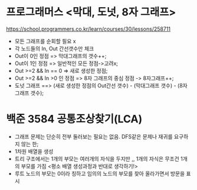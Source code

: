 # 프로그래머스 <막대, 도넛, 8자 그래프>
https://school.programmers.co.kr/learn/courses/30/lessons/258711
 - 모든 그래프를 순회할 필요 x
 - 각 노드들의 In, Out 간선갯수만 체크
 - Out이 0인 정점 => 막대그래프의 갯수++;
 - Out이 1인 정점 => 일반적인 모든 정점->고려x;
 - Out >=2 && In == 0 => 새로 생성한 정점;
 - Out >=2 && In >0 인 정점 => 8자 그래프의 중심 정점 -> 8자그래프++;
 - 도넛 그래프 ==> (새로 생성한 정점의 Out간선 갯수) - (막대그래프 갯수) - (8자그래프 갯수);


# 백준 3584 공통조상찾기(LCA)
- 그래프 문제는 단순히 전부 둘러보는 필요는 없음. DFS같은 문제나 재귀를 요구하지 않는 한;
- 1차원 배열을 생성
- 트리 구조에서는 1개의 부모는 여러개의 자식을 두지만 ,, 1개의 자식은 무조건 1개의 부모를 가짐
 <평소 배열 생성과정과 반대로 생각하기!>
- 루트 노드의 부모는 0이라 칭하고 임의의 노드의 부모를 찾아 올라가면서 방문을 표시

 
